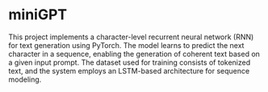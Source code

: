 # miniGPT
This project implements a character-level recurrent neural network (RNN) for text generation using PyTorch. The model learns to predict the next character in a sequence, enabling the generation of coherent text based on a given input prompt. The dataset used for training consists of tokenized text, and the system employs an LSTM-based architecture for sequence modeling.


